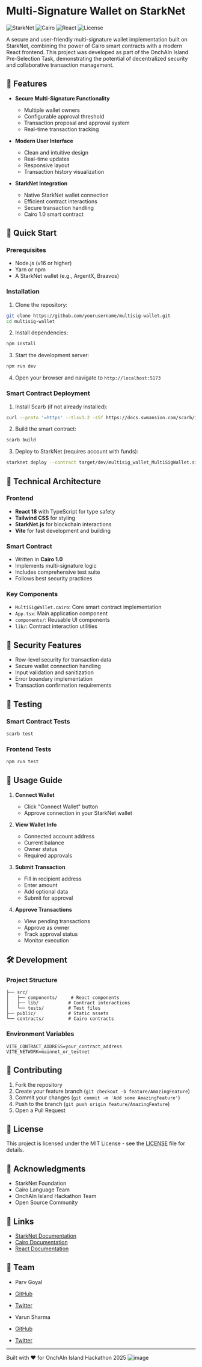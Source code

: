# Multi-Signature Wallet on StarkNet

![StarkNet](https://img.shields.io/badge/StarkNet-Powered-blue)
![Cairo](https://img.shields.io/badge/Cairo-1.0-green)
![React](https://img.shields.io/badge/React-18-61dafb)
![License](https://img.shields.io/badge/License-MIT-yellow)

A secure and user-friendly multi-signature wallet implementation built on StarkNet, combining the power of Cairo smart contracts with a modern React frontend. This project was developed as part of the OnchAIn Island Pre-Selection Task, demonstrating the potential of decentralized security and collaborative transaction management.

## 🌟 Features

- **Secure Multi-Signature Functionality**
  - Multiple wallet owners
  - Configurable approval threshold
  - Transaction proposal and approval system
  - Real-time transaction tracking

- **Modern User Interface**
  - Clean and intuitive design
  - Real-time updates
  - Responsive layout
  - Transaction history visualization

- **StarkNet Integration**
  - Native StarkNet wallet connection
  - Efficient contract interactions
  - Secure transaction handling
  - Cairo 1.0 smart contract

## 🚀 Quick Start

### Prerequisites

- Node.js (v16 or higher)
- Yarn or npm
- A StarkNet wallet (e.g., ArgentX, Braavos)

### Installation

1. Clone the repository:
```bash
git clone https://github.com/yourusername/multisig-wallet.git
cd multisig-wallet
```

2. Install dependencies:
```bash
npm install
```

3. Start the development server:
```bash
npm run dev
```

4. Open your browser and navigate to `http://localhost:5173`

### Smart Contract Deployment

1. Install Scarb (if not already installed):
```bash
curl --proto '=https' --tlsv1.2 -sSf https://docs.swmansion.com/scarb/install.sh | sh
```

2. Build the smart contract:
```bash
scarb build
```

3. Deploy to StarkNet (requires account with funds):
```bash
starknet deploy --contract target/dev/multisig_wallet_MultiSigWallet.sierra.json
```

## 🔧 Technical Architecture

### Frontend
- **React 18** with TypeScript for type safety
- **Tailwind CSS** for styling
- **StarkNet.js** for blockchain interactions
- **Vite** for fast development and building

### Smart Contract
- Written in **Cairo 1.0**
- Implements multi-signature logic
- Includes comprehensive test suite
- Follows best security practices

### Key Components
- `MultiSigWallet.cairo`: Core smart contract implementation
- `App.tsx`: Main application component
- `components/`: Reusable UI components
- `lib/`: Contract interaction utilities

## 🔐 Security Features

- Row-level security for transaction data
- Secure wallet connection handling
- Input validation and sanitization
- Error boundary implementation
- Transaction confirmation requirements

## 🧪 Testing

### Smart Contract Tests
```bash
scarb test
```

### Frontend Tests
```bash
npm run test
```

## 📖 Usage Guide

1. **Connect Wallet**
   - Click "Connect Wallet" button
   - Approve connection in your StarkNet wallet

2. **View Wallet Info**
   - Connected account address
   - Current balance
   - Owner status
   - Required approvals

3. **Submit Transaction**
   - Fill in recipient address
   - Enter amount
   - Add optional data
   - Submit for approval

4. **Approve Transactions**
   - View pending transactions
   - Approve as owner
   - Track approval status
   - Monitor execution

## 🛠 Development

### Project Structure
```
├── src/
│   ├── components/     # React components
│   ├── lib/           # Contract interactions
│   └── tests/         # Test files
├── public/            # Static assets
└── contracts/         # Cairo contracts
```

### Environment Variables
```env
VITE_CONTRACT_ADDRESS=your_contract_address
VITE_NETWORK=mainnet_or_testnet
```

## 🤝 Contributing

1. Fork the repository
2. Create your feature branch (`git checkout -b feature/AmazingFeature`)
3. Commit your changes (`git commit -m 'Add some AmazingFeature'`)
4. Push to the branch (`git push origin feature/AmazingFeature`)
5. Open a Pull Request

## 📄 License

This project is licensed under the MIT License - see the [LICENSE](LICENSE) file for details.

## 🙏 Acknowledgments

- StarkNet Foundation
- Cairo Language Team
- OnchAIn Island Hackathon Team
- Open Source Community

## 🔗 Links

- [StarkNet Documentation](https://docs.starknet.io)
- [Cairo Documentation](https://cairo-lang.org)
- [React Documentation](https://reactjs.org)

## 👥 Team

- Parv Goyal
- [GitHub](https://github.com/parv-goyal)
- [Twitter](https://x.com/notpervv)

- Varun Sharma
- [GitHub](https://github.com/Varunhrdcr)
- [Twitter](https://x.com/VARUNSH28676736?t=ite6JxDJtGgb_toiS8lQvA&s=09)


---

Built with ❤️ for OnchAIn Island Hackathon 2025
![image](https://github.com/user-attachments/assets/0927d24d-4fe7-4886-a4cc-0abad8d30046)

